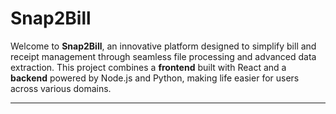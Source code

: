# Snap2Bill

Welcome to **Snap2Bill**, an innovative platform designed to simplify bill and receipt management through seamless file processing and advanced data extraction. This project combines a **frontend** built with React and a **backend** powered by Node.js and Python, making life easier for users across various domains.

---

